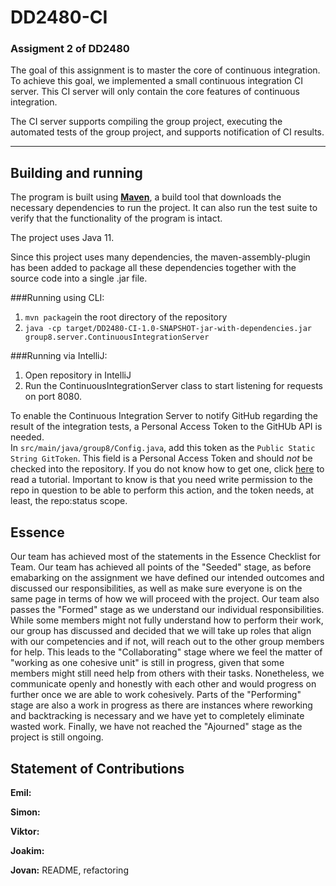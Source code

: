 # DD2480-CI
### Assigment 2 of DD2480
The goal of this assignment is to master the core of continuous integration. To achieve this goal, we implemented a small continuous integration CI server. This CI server will only contain the core features of continuous integration. 

The CI server supports compiling the group project, executing the automated tests of the group project, and supports notification of CI results.

---------
## Building and running
The program is built using [**Maven**](https://maven.apache.org), a build tool
that downloads the necessary dependencies to run the project. It can also run the test suite to verify that
the functionality of the program is intact.

The project uses Java 11.

Since this project uses many dependencies, the maven-assembly-plugin has been added to package
all these dependencies together with the source code into a single .jar file.

###Running using CLI:
1. `mvn package`in the root directory of the repository
2. `java -cp target/DD2480-CI-1.0-SNAPSHOT-jar-with-dependencies.jar group8.server.ContinuousIntegrationServer`

###Running via IntelliJ:
1. Open repository in IntelliJ
2. Run the ContinuousIntegrationServer class to start listening for requests on port 8080.


To enable the Continuous Integration Server to notify GitHub regarding the result of the integration tests, a
Personal Access Token to the GitHUb API is needed.  
In `src/main/java/group8/Config.java`, add this token as the `Public Static String GitToken`. 
This field is a Personal Access Token and should _not_ be checked into the repository. If you do not know how to get one, click 
[here](https://docs.github.com/en/authentication/keeping-your-account-and-data-secure/creating-a-personal-access-token) 
to read a tutorial. Important to know is that you need write permission to the repo in question to be able to perform this action,
and the token needs, at least, the repo:status scope. 

## Essence
Our team has achieved most of the statements in the Essence Checklist for Team. Our team has achieved all points of the "Seeded" stage, as before emabarking on the assignment we have defined our intended outcomes and discussed our responsibilities, as well as make sure everyone is on the same page in terms of how we will proceed with the project. Our team also passes the "Formed" stage as we understand our individual responsibilities. While some members might not fully understand how to perform their work, our group has discussed and decided that we will take up roles that align with our competencies and if not, will reach out to the other group members for help. This leads to the "Collaborating" stage where we feel the matter of "working as one cohesive unit" is still in progress, given that some members might still need help from others with their tasks. Nonetheless, we communicate openly and honestly with each other and would progress on further once we are able to work cohesively. Parts of the "Performing" stage are also a work in progress as there are instances where reworking and backtracking is necessary and we have yet to completely eliminate wasted work. Finally, we have not reached the "Ajourned" stage as the project is still ongoing.  

## Statement of Contributions
**Emil:** 

**Simon:** 

**Viktor:** 

**Joakim:** 

**Jovan:** README, refactoring
